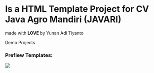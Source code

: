<!DOCTYPE html>
<html lang=""en>
<head>
</head>
<body>
  <h1>Is a HTML Template Project for CV Java Agro Mandiri (JAVARI)</h1>
  <p>
    made with <strong>LOVE</strong> by Yunan Adi Tiyanto
  </p>

  <a href="https://memoread.github.io/javariWebTemplatingProjects/" style="text-decoration:none">Demo Projects</a>
  
  <h3>Prefiew Templates:</h3>

  <img src="assets/previewPage/indexPreview.png">
</body>
</html>
